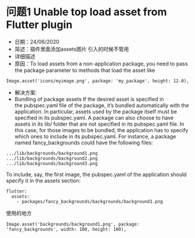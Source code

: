 # 问题1 Unable top load asset from Flutter plugin

- 日期：24/06/2020
- 简述：插件里面添加assets图片 引入的时候不管用
- 详细描述 
- 原因：To load assets from a non-application package, you need to pass the package parameter to methods that load the asset like
```
Image.asset('icons/myimage.png', package: 'my_package', height: 12.0),
```

- 解决方案:
- Bundling of package assets
If the desired asset is specified in the pubspec.yaml file of the package, it’s bundled automatically with the application. In particular, assets used by the package itself must be specified in its pubspec.yaml.
A package can also choose to have assets in its lib/ folder that are not specified in its pubspec.yaml file. In this case, for those images to be bundled, the application has to specify which ones to include in its pubspec.yaml. For instance, a package named fancy_backgrounds could have the following files:

```
.../lib/backgrounds/background1.png
.../lib/backgrounds/background2.png
.../lib/backgrounds/background3.png

```
To include, say, the first image, the pubspec.yaml of the application should specify it in the assets section:
```
flutter:
  assets:
    - packages/fancy_backgrounds/backgrounds/background1.png

```
使用的地方
```
Image.asset('backgrounds/background1.png', package: 'fancy_backgrounds', width: 100, height: 100),

```



